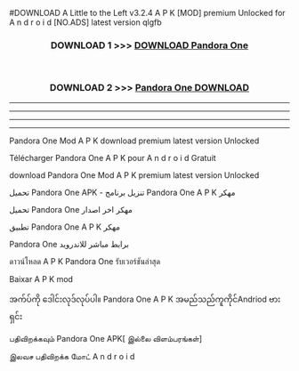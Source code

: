 #DOWNLOAD A Little to the Left v3.2.4 A P K [MOD] premium Unlocked for A n d r o i d [NO.ADS] latest version qlgfb 



<div align="center">

<h3>DOWNLOAD 1 >>> <a href="https://getmod1.web.app/?judule=Btd Battles">DOWNLOAD Pandora One </a></h3><br>

<h3>DOWNLOAD 2 >>> <a href="https://getmod1.web.app/?judule=Btd Battles">Pandora One  DOWNLOAD </a></h3>

</div>


----------------------------------------------------------

----------------------------------------------------------

----------------------------------------------------------

----------------------------------------------------------


Pandora One  Mod A P K download premium latest version Unlocked

Télécharger Pandora One  A P K pour A n d r o i d Gratuit

download Pandora One  Mod A P K premium latest version Unlocked

تحميل Pandora One  APK - تنزيل برنامج Pandora One  A P K مهكر

تحميل Pandora One  مهكر اخر اصدار

تطبيق Pandora One  A P K مهكر

Pandora One  برابط مباشر للاندرويد

ดาวน์โหลด A P K Pandora One  รับเวอร์ชันล่าสุด

Baixar A P K mod

အက်ပ်ကို ဒေါင်းလုဒ်လုပ်ပါ။ Pandora One  A P K အမည်သည်ကူကိုင်Andriod ဗားရှင်း

பதிவிறக்கவும் Pandora One  APK[ இல்லை விளம்பரங்கள்] 
 
இலவச பதிவிறக்க மோட் A n d r o i d



